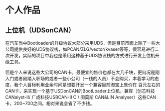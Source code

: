 # 个人作品




## 上位机（UDSonCAN）

在汽车当中Bootloader的升级协议大部分采用UDS，但是目前市面上除了一些大公司提供良好的UDS协议栈，如PCAN/ZLG/vector/kvaser等等，很容易进行二次开发，实际的项目中我也是采用这种基于UDS协议栈的方式进行开发上位机升级工具。

​	但是个人来说这些大公司的CAN卡，最便宜的售价也都在大几千块，更何况是刚入门或者刚踏入职场的或者一些小公司（一线的人员）不会购买，本着学习的态度，我个人目标利用业余时间是想要开发一个兼容目前淘宝上售价在 百元左右的CAN卡，来实现一个基于USDonCAN的BootLoader上位机。兼容（创芯科技 CANalyst-II/ 广成科技USBCAN-II C / 图莫斯 CAN&LIN Analyser）这些CAN卡，200~700之间。相对来说会省了不少钱。

​	









